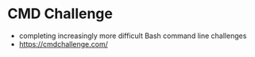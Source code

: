 # CMD Challenge
- completing increasingly more difficult Bash command line challenges
- https://cmdchallenge.com/
